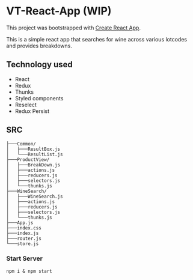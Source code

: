 # VT-React-App (WIP)

This project was bootstrapped with [Create React App](https://github.com/facebook/create-react-app).

This is a simple react app that searches for wine across various lotcodes and provides breakdowns.

## Technology used
* React
* Redux
* Thunks
* Styled components
* Reselect
* Redux Persist

## SRC
```
├───Common/
│   ├───ResultBox.js
│   └───ResultList.js
├───ProductView/
│   ├───BreakDown.js
│   ├───actions.js
│   ├───reducers.js
│   ├───selectors.js
│   └───thunks.js
├───WineSearch/
│   ├───WineSearch.js
│   ├───actions.js
│   ├───reducers.js
│   ├───selectors.js
│   └───thunks.js
├───App.js
├───index.css
├───index.js
├───router.js
└───store.js
```

### Start Server
```npm i & npm start```
